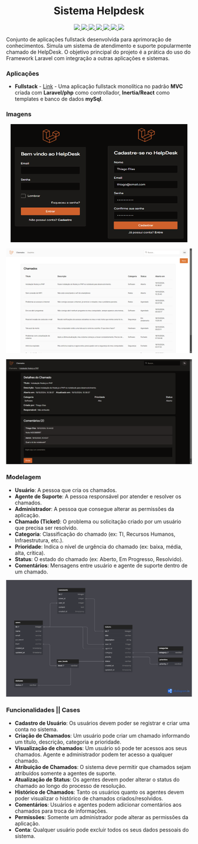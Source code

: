 <h1 align="center">Sistema Helpdesk</h1> 

<p align="center">
<a href="https://laravel.com/">
  <img src="https://img.shields.io/badge/Laravel-000000?style=for-the-badge&logo=laravel&logoColor=FF2D20" />
</a>
<a href="https://reactjs.org/">
  <img src="https://img.shields.io/badge/React-000000?style=for-the-badge&logo=react" />
</a>
<a href="https://inertiajs.com/">
  <img src="https://img.shields.io/badge/Inertia.js-000000?style=for-the-badge&logo=inertia&logoColor=white" />
</a>
<a href="https://www.php.net/">
  <img src="https://img.shields.io/badge/PHP-000000?style=for-the-badge&logo=php&logoColor=777BB4" />
</a>
<a href="https://www.typescriptlang.org">
<img src="https://img.shields.io/badge/TypeScript-black?style=for-the-badge&logo=typescript" />
</a>
<a href="https://www.mysql.com/">
  <img src="https://img.shields.io/badge/MySQL-000000?style=for-the-badge&logo=mysql&logoColor=4479A1" />
</a>
<a href="https://www.docker.com/">
  <img src="https://img.shields.io/badge/Docker-000000?style=for-the-badge&logo=docker&logoColor=2496ED" />
</a>
</p>

Conjunto de aplicações fullstack desenvolvida para aprimoração de conhecimentos. Simula um sistema de atendimento e suporte popularmente chamado de HelpDesk. O objetivo principal do projeto é a prática do uso do Framework Laravel com integração a outras aplicações e sistemas.

### **Aplicações**
- **Fullstack** - [Link](https://github.com/thiagoelias99/helpdesk/tree/main/helpdesk) - Uma aplicação fullstack monolítica no padrão **MVC** criada com **Laravel/php** como controllador, **Inertia/React** como templates e banco de dados **mySql**.

### **Imagens**
<p align="center">
<img src="./docs/imgs/login-dark.png" width="480px" height="320px"/>
</p>

<p align="center">
<img src="./docs/imgs/tickets-index-admin.png" width="720px"/>
</p>

<p align="center">
<img src="./docs/imgs/tickets-show-user.png" width="720px"/>
</p>

### **Modelagem**
- **Usuário**: A pessoa que cria os chamados.
- **Agente de Suporte**: A pessoa responsável por atender e resolver os chamados.
- **Administrador**: A pessoa que consegue alterar as permissões da aplicação.
- **Chamado (Ticket)**: O problema ou solicitação criado por um usuário que precisa ser resolvido.
- **Categoria**: Classificação do chamado (ex: TI, Recursos Humanos, Infraestrutura, etc.).
- **Prioridade**: Indica o nível de urgência do chamado (ex: baixa, média, alta, crítica).
- **Status**: O estado do chamado (ex: Aberto, Em Progresso, Resolvido).
- **Comentários**: Mensagens entre usuário e agente de suporte dentro de um chamado.

<p align="center">
<img src="./docs/db_diagram.png" width="720px"/>
</p>

### **Funcionalidades || Cases**
- **Cadastro de Usuário**: Os usuários devem poder se registrar e criar uma conta no sistema.
- **Criação de Chamados**: Um usuário pode criar um chamado informando um título, descrição, categoria e prioridade.
- **Visualização de chamados**: Um usuário só pode ter acessos aos seus chamados. Agente e administrador podem ter acesso a qualquer chamado.
- **Atribuição de Chamados**: O sistema deve permitir que chamados sejam atribuídos somente a agentes de suporte.
- **Atualização de Status**: Os agentes devem poder alterar o status do chamado ao longo do processo de resolução.
- **Histórico de Chamados**: Tanto os usuários quanto os agentes devem poder visualizar o histórico de chamados criados/resolvidos.
- **Comentários**: Usuários e agentes podem adicionar comentários aos chamados para troca de informações.
- **Permissões**: Somente um administrador pode alterar as permissões da aplicação.
- **Conta**: Qualquer usuário pode excluir todos os seus dados pessoais do sistema.
